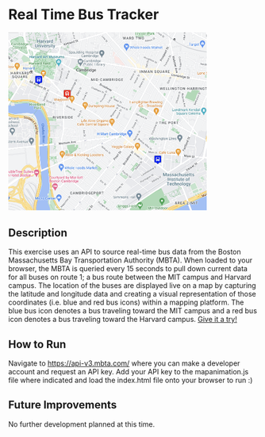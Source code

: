 # Real Time Bus Tracker
<img src="RTBT.png" width="400"/>

## Description
This exercise uses an API to source real-time bus data from the Boston Massachusetts Bay Transportation Authority (MBTA). When loaded to your browser, the MBTA is queried every 15 seconds to pull down current data for all buses on route 1; a bus route between the MIT campus and Harvard campus. The location of the buses are displayed live on a map by capturing the latitude and longitude data and creating a visual representation of those coordinates (i.e. blue and red bus icons) within a mapping platform. The blue bus icon denotes a bus traveling toward the MIT campus and a red bus icon denotes a bus traveling toward the Harvard campus.
<a href="https://kayla-day.github.io">Give it a try!</a>
## How to Run
Navigate to https://api-v3.mbta.com/ where you can make a developer account and request an API key. Add your API key to the mapanimation.js file where indicated and load the index.html file onto your browser to run :)
## Future Improvements
No further development planned at this time. 


